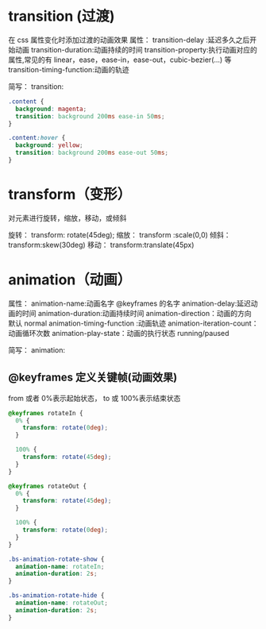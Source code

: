 # transition (过渡)

在 css 属性变化时添加过渡的动画效果
属性：
transition-delay :延迟多久之后开始动画
transition-duration:动画持续的时间
transition-property:执行动画对应的属性,常见的有 linear，ease，ease-in，ease-out，cubic-bezier(...) 等
transition-timing-function:动画的轨迹

简写：
transition:<property><duration> <timing-function> <delay>

```css
.content {
  background: magenta;
  transition: background 200ms ease-in 50ms;
}

.content:hover {
  background: yellow;
  transition: background 200ms ease-out 50ms;
}
```

# transform（变形）

对元素进行旋转，缩放，移动，或倾斜

旋转：
transform: rotate(45deg);
缩放：
transform :scale(0,0)
倾斜：
transform:skew(30deg)
移动：
transform:translate(45px)



# animation（动画）

属性：
animation-name:动画名字 @keyframes 的名字
animation-delay:延迟动画的时间
animation-duration:动画持续时间
animation-direction：动画的方向 默认 normal
animation-timing-function :动画轨迹
animation-iteration-count：动画循环次数
animation-play-state：动画的执行状态 running/paused

简写：
animation:<name><duration><timing-function><delay><iteration-count><direction><play-state>

## @keyframes 定义关键帧(动画效果)

from 或者 0%表示起始状态， to 或 100%表示结束状态

```css
@keyframes rotateIn {
  0% {
    transform: rotate(0deg);
  }

  100% {
    transform: rotate(45deg);
  }
}

@keyframes rotateOut {
  0% {
    transform: rotate(45deg);
  }

  100% {
    transform: rotate(0deg);
  }
}

.bs-animation-rotate-show {
  animation-name: rotateIn;
  animation-duration: 2s;
}

.bs-animation-rotate-hide {
  animation-name: rotateOut;
  animation-duration: 2s;
}
```
